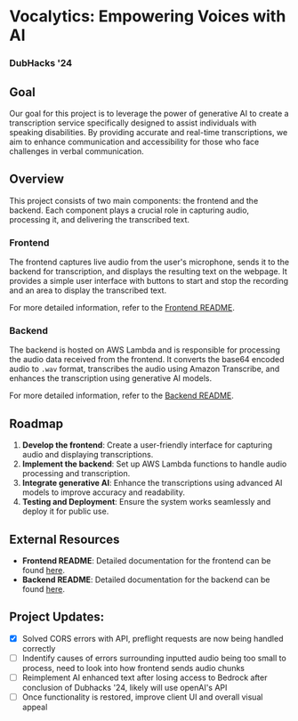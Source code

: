 # Vocalytics: Empowering Voices with AI
### DubHacks '24

## Goal

Our goal for this project is to leverage the power of generative AI to create a transcription service specifically designed to assist individuals with speaking disabilities. By providing accurate and real-time transcriptions, we aim to enhance communication and accessibility for those who face challenges in verbal communication.

## Overview

This project consists of two main components: the frontend and the backend. Each component plays a crucial role in capturing audio, processing it, and delivering the transcribed text.

### Frontend

The frontend captures live audio from the user's microphone, sends it to the backend for transcription, and displays the resulting text on the webpage. It provides a simple user interface with buttons to start and stop the recording and an area to display the transcribed text.

For more detailed information, refer to the [Frontend README](https://github.com/samkorostov/Vocalytics/blob/main/frontend/README.md).

### Backend

The backend is hosted on AWS Lambda and is responsible for processing the audio data received from the frontend. It converts the base64 encoded audio to `.wav` format, transcribes the audio using Amazon Transcribe, and enhances the transcription using generative AI models.

For more detailed information, refer to the [Backend README](https://github.com/samkorostov/Vocalytics/blob/main/frontend/README.md).

## Roadmap

1. **Develop the frontend**: Create a user-friendly interface for capturing audio and displaying transcriptions.
2. **Implement the backend**: Set up AWS Lambda functions to handle audio processing and transcription.
3. **Integrate generative AI**: Enhance the transcriptions using advanced AI models to improve accuracy and readability.
4. **Testing and Deployment**: Ensure the system works seamlessly and deploy it for public use.

## External Resources

- **Frontend README**: Detailed documentation for the frontend can be found [here](https://github.com/samkorostov/Vocalytics/blob/main/frontend/README.md).
- **Backend README**: Detailed documentation for the backend can be found [here](https://github.com/samkorostov/Vocalytics/blob/main/backend/README.md).

## Project Updates:
- [X] Solved CORS errors with API, preflight requests are now being handled correctly
- [ ] Indentify causes of errors surrounding inputted audio being too small to process, need to look into how frontend sends audio chunks
- [ ] Reimplement AI enhanced text after losing access to Bedrock after conclusion of Dubhacks '24, likely will use openAI's API
- [ ] Once functionality is restored, improve client UI and overall visual appeal
